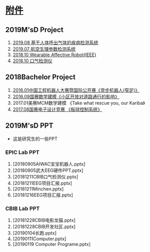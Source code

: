 # [附件](https://github.com/quronghui/Project.git)
## 2019M'sD Project

1. [2019.08 基于人体呼出气体的疾病检测系统](https://github.com/quronghui/Project/blob/master/M'sDPPT/2020.01.06_用于疾病筛查的人体呼出气体检测仪设计及其数据分析_瞿荣辉.pptx)
2. [2019.07 航空生理参数检测系统](https://luckywater.top/2019/07/24/PhysiologicalParameterDetection/)
3. [2018.10 Wearable Affective Robot(IEEE)](https://luckywater.top/2019/07/29/WearableAffectiveRobot)
4. [2018.10 口气检测仪](https://luckywater.top/2019/02/17/ArduinoMQ135/)

## 2018Bachelor Project 

1. [2016.01中国工程机器人大赛暨国际公开赛《竞步机器人(窄足)》](https://luckywater.top/2019/07/26/RobotControl/)
2. [2016.09国赛数学建模《小区开放对道路通行的影响》](https://github.com/quronghui/Project/blob/master/BachelorWorks/2016年数学建模介绍.md)
3. 2017.01美赛MCM数学建模 《Take what rescue you, our Kariba》 
4. [2017.08国赛电子设计竞赛 《板球控制系统》](https://luckywater.top/2019/07/26/RobotControl/)

   



## 2019M'sD PPT

- 这是研究生的一些PPT

### EPIC Lab PPT

1. [20180905AIWAC宝宝机器人.pptx]
2. [20180905武大EEG硬件PPT.pptx]
3. [20181211CBIB口气检测仪.pptx]
4. [20181211EEG项目汇报.pptx]
5. [20181211Minchen.pptx]
6. [20181216EEG项目汇报.pptx]

### CBIB Lab PPT

1. [20181228CBIB电影龙猫.pptx]
2. [20181228CBIB开发社区.pptx]
3. [20190104长跑.pptx]
4. [20190111Computer.pptx]
5. [20190119 Computer Programe.pptx]


